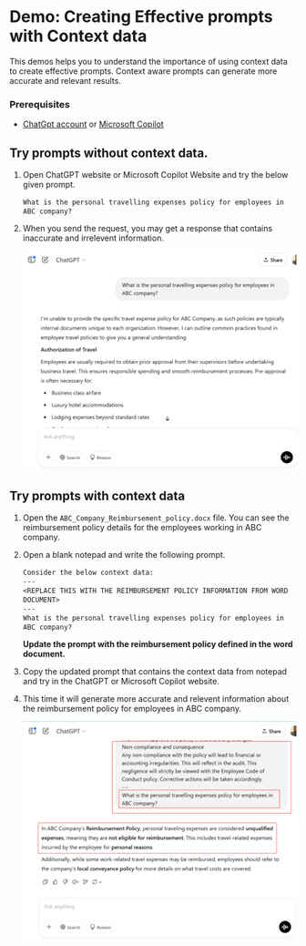 
# Demo: Creating Effective prompts with Context data
This demos helps you to understand the importance of using context data to create effective prompts. Context aware prompts can generate more accurate and relevant results.

### Prerequisites
* [ChatGpt account](https://chatgpt.com/) or [Microsoft Copilot](https://copilot.microsoft.com/)

## Try prompts without context data.
1. Open ChatGPT website or Microsoft Copilot Website and try the below given prompt.

    ```
    What is the personal travelling expenses policy for employees in ABC company?
    ```

2. When you send the request, you may get a response that contains inaccurate and irrelevent information.

    ![Image01](./images/image-01.png)

## Try prompts with context data
1. Open the `ABC_Company_Reimbursement_policy.docx` file. You can see the reimbursement policy details for the employees working in ABC company.
2. Open a blank notepad and write the following prompt. 

    ```
    Consider the below context data:
    ---
    <REPLACE THIS WITH THE REIMBURSEMENT POLICY INFORMATION FROM WORD DOCUMENT>
    ---
    What is the personal travelling expenses policy for employees in ABC company?
    ```
    
    **Update the prompt with the reimbursement policy defined in the word document.**

3. Copy the updated prompt that contains the context data from notepad and try in the ChatGPT or Microsoft Copilot website.
4. This time it will generate more accurate and relevent information about the reimbursement policy for employees in ABC company.

    ![Image02](./images/image-02.png)

